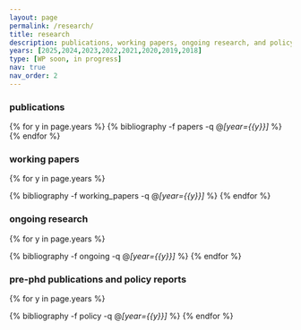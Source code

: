 ```yaml
---
layout: page
permalink: /research/
title: research
description: publications, working papers, ongoing research, and policy reports
years: [2025,2024,2023,2022,2021,2020,2019,2018]
type: [WP soon, in progress]
nav: true
nav_order: 2
---
```


### publications
<!-- _pages/publications.md -->
<div class="publications">

  {% for y in page.years %}
    <!-- <h2 class="year">{{y}}</h2> -->
    {% bibliography -f papers -q @*[year={{y}}]* %}
  {% endfor %}
</div>

### working papers
<div class="publications">

{% for y in page.years %}
  <!-- <h2 class="year">{{y}}</h2> -->
  {% bibliography -f working_papers -q @*[year={{y}}]* %}
{% endfor %}

</div>

### ongoing research
<div class="publications">

{% for y in page.years %}
  <!-- <h2 class="year">{{y}}</h2> -->
  {% bibliography -f ongoing -q @*[year={{y}}]* %}
{% endfor %}

</div>

### pre-phd publications and policy reports
<div class="publications">

{% for y in page.years %}
  <!-- <h2 class="year">{{y}}</h2> -->
  {% bibliography -f policy -q @*[year={{y}}]* %}
{% endfor %}

</div>
